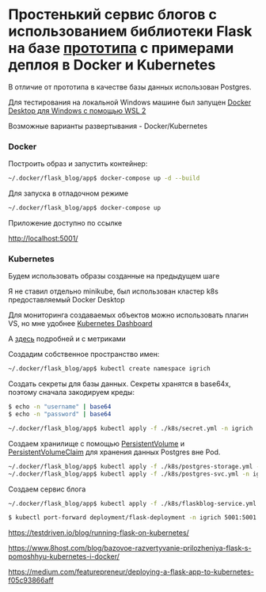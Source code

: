 # Простенький сервис блогов с использованием библиотеки Flask на базе [прототипа](https://www.digitalocean.com/community/tutorials/how-to-make-a-web-application-using-flask-in-python-3-ru) с примерами деплоя в Docker и Kubernetes

В отличие от прототипа в качестве базы данных использован Postgres.

Для тестирования на локальной Windows машине был запущен [Docker Desktop для Windows с помощью WSL 2](https://docs.microsoft.com/ru-ru/windows/wsl/tutorials/wsl-containers)

Возможные варианты развертывания - Docker/Kubernetes

### Docker

Построить образ и запустить контейнер:
```sh
~/.docker/flask_blog/app$ docker-compose up -d --build
```
Для запуска в отладочном режиме
```sh
~/.docker/flask_blog/app$ docker-compose up
```

Приложение доступно по ссылке

[http://localhost:5001/](http://localhost:5001/)

### Kubernetes
Будем использовать образы созданные на предыдущем шаге

Я не ставил отдельно minikube, был использован кластер k8s предоставляемый Docker Desktop

Для мониторинга создаваемых объектов можно использовать плагин VS, но мне удобнее [Kubernetes Dashboard](https://kubernetes.io/docs/tasks/access-application-cluster/web-ui-dashboard/)

А [здесь](https://andrewlock.net/running-kubernetes-and-the-dashboard-with-docker-desktop/) подробней и с метриками

Создадим собственное пространство имен:
```sh
~/.docker/flask_blog/app$ kubectl create namespace igrich
```

Создать секреты для базы данных. Секреты хранятся в base64x, поэтому сначала закодируем креды:

```sh
$ echo -n "username" | base64
$ echo -n "password" | base64
```


```sh
~/.docker/flask_blog/app$ kubectl apply -f ./k8s/secret.yml -n igrich
```

Создаем хранилище с помощью [PersistentVolume](https://kubernetes.io/docs/concepts/storage/persistent-volumes/#persistent-volumes) и [PersistentVolumeClaim](https://kubernetes.io/docs/concepts/storage/persistent-volumes/#persistentvolumeclaims) для хранения данных Postgres вне Pod.

```sh
~/.docker/flask_blog/app$ kubectl apply -f ./k8s/postgres-storage.yml -n igrich
~/.docker/flask_blog/app$ kubectl apply -f ./k8s/postgres-svc.yml -n igrich
```

Создаем сервис блога
```sh
~/.docker/flask_blog/app$ kubectl apply -f ./k8s/flaskblog-service.yml -n igrich
```


```sh
$ kubectl port-forward deployment/flask-deployment -n igrich 5001:5001
```
 

https://testdriven.io/blog/running-flask-on-kubernetes/

https://www.8host.com/blog/bazovoe-razvertyvanie-prilozheniya-flask-s-pomoshhyu-kubernetes-i-docker/

https://medium.com/featurepreneur/deploying-a-flask-app-to-kubernetes-f05c93866aff
